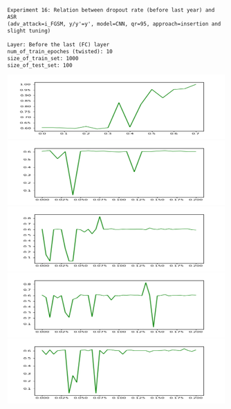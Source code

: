     Experiment 16: Relation between dropout rate (before last year) and ASR 
    (adv_attack=i_FGSM, y/y'=y', model=CNN, qr=95, approach=insertion and slight tuning)
  
    Layer: Before the last (FC) layer 
    num_of_train_epoches (twisted): 10
    size_of_train_set: 1000
    size_of_test_set: 100

<img src="../Images/Exp16/ASR_vs_dropout_1.png" width="900" height="150"/>
<img src="../Images/Exp16/ASR_vs_dropout_2.png" width="900" height="150"/>
<img src="../Images/Exp16/ASR_vs_dropout_3.png" width="900" height="150"/>
<img src="../Images/Exp16/ASR_vs_dropout_4.png" width="900" height="150"/>
<img src="../Images/Exp16/ASR_vs_dropout_5.png" width="900" height="150"/>
